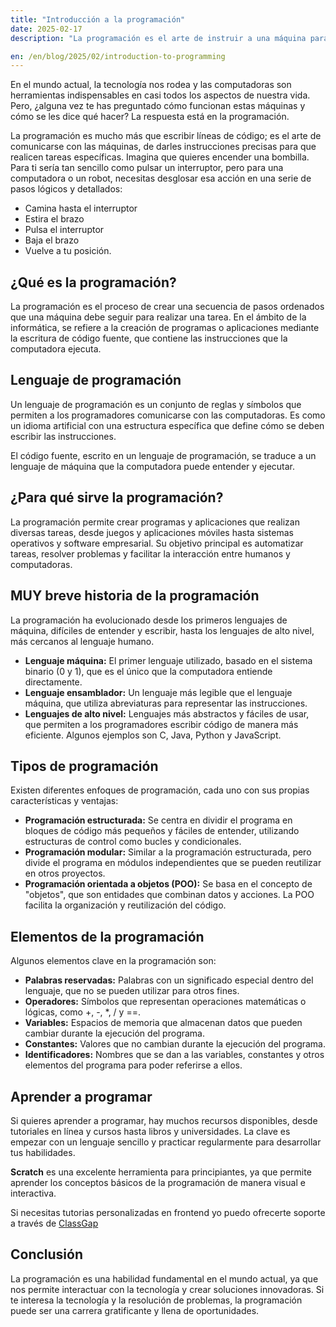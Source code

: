 ```yaml
---
title: "Introducción a la programación"
date: 2025-02-17
description: "La programación es el arte de instruir a una máquina para que realice tareas específicas. Imagina que quieres encender una bombilla; para ti sería sencillo, pero para un robot, necesitas darle instrucciones detalladas"

en: /en/blog/2025/02/introduction-to-programming
---
```


En el mundo actual, la tecnología nos rodea y las computadoras son herramientas indispensables en casi todos los aspectos de nuestra vida. Pero, ¿alguna vez te has preguntado cómo funcionan estas máquinas y cómo se les dice qué hacer? La respuesta está en la programación.

La programación es mucho más que escribir líneas de código; es el arte de comunicarse con las máquinas, de darles instrucciones precisas para que realicen tareas específicas. Imagina que quieres encender una bombilla. Para ti sería tan sencillo como pulsar un interruptor, pero para una computadora o un robot, necesitas desglosar esa acción en una serie de pasos lógicos y detallados:

- Camina hasta el interruptor
- Estira el brazo
- Pulsa el interruptor
- Baja el brazo
- Vuelve a tu posición.


## ¿Qué es la programación?

La programación es el proceso de crear una secuencia de pasos ordenados que una máquina debe seguir para realizar una tarea. En el ámbito de la informática, se refiere a la creación de programas o aplicaciones mediante la escritura de código fuente, que contiene las instrucciones que la computadora ejecuta.


## Lenguaje de programación

Un lenguaje de programación es un conjunto de reglas y símbolos que permiten a los programadores comunicarse con las computadoras. Es como un idioma artificial con una estructura específica que define cómo se deben escribir las instrucciones.

El código fuente, escrito en un lenguaje de programación, se traduce a un lenguaje de máquina que la computadora puede entender y ejecutar.


## ¿Para qué sirve la programación?

La programación permite crear programas y aplicaciones que realizan diversas tareas, desde juegos y aplicaciones móviles hasta sistemas operativos y software empresarial. Su objetivo principal es automatizar tareas, resolver problemas y facilitar la interacción entre humanos y computadoras.


## MUY breve historia de la programación

La programación ha evolucionado desde los primeros lenguajes de máquina, difíciles de entender y escribir, hasta los lenguajes de alto nivel, más cercanos al lenguaje humano.

- **Lenguaje máquina:** El primer lenguaje utilizado, basado en el sistema binario (0 y 1), que es el único que la computadora entiende directamente.
- **Lenguaje ensamblador:** Un lenguaje más legible que el lenguaje máquina, que utiliza abreviaturas para representar las instrucciones.
- **Lenguajes de alto nivel:** Lenguajes más abstractos y fáciles de usar, que permiten a los programadores escribir código de manera más eficiente. Algunos ejemplos son C, Java, Python y JavaScript.


## Tipos de programación

Existen diferentes enfoques de programación, cada uno con sus propias características y ventajas:

- **Programación estructurada:** Se centra en dividir el programa en bloques de código más pequeños y fáciles de entender, utilizando estructuras de control como bucles y condicionales.
- **Programación modular:** Similar a la programación estructurada, pero divide el programa en módulos independientes que se pueden reutilizar en otros proyectos.
- **Programación orientada a objetos (POO):** Se basa en el concepto de "objetos", que son entidades que combinan datos y acciones. La POO facilita la organización y reutilización del código.


## Elementos de la programación

Algunos elementos clave en la programación son:

- **Palabras reservadas:** Palabras con un significado especial dentro del lenguaje, que no se pueden utilizar para otros fines.
- **Operadores:** Símbolos que representan operaciones matemáticas o lógicas, como +, -, *, / y ==.
- **Variables:** Espacios de memoria que almacenan datos que pueden cambiar durante la ejecución del programa.
- **Constantes:** Valores que no cambian durante la ejecución del programa.
- **Identificadores:** Nombres que se dan a las variables, constantes y otros elementos del programa para poder referirse a ellos.


## Aprender a programar

Si quieres aprender a programar, hay muchos recursos disponibles, desde tutoriales en línea y cursos hasta libros y universidades. La clave es empezar con un lenguaje sencillo y practicar regularmente para desarrollar tus habilidades.

**Scratch** es una excelente herramienta para principiantes, ya que permite aprender los conceptos básicos de la programación de manera visual e interactiva.

Si necesitas tutorias personalizadas en frontend yo puedo ofrecerte soporte a través de [ClassGap](https://www.classgap.com/me/tomas-cornelles)


## Conclusión

La programación es una habilidad fundamental en el mundo actual, ya que nos permite interactuar con la tecnología y crear soluciones innovadoras. Si te interesa la tecnología y la resolución de problemas, la programación puede ser una carrera gratificante y llena de oportunidades.


